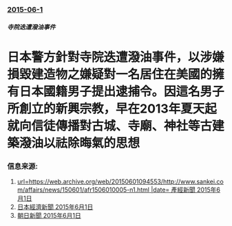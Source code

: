 ### [2015-06-1](/news/2015/06/1/index.md)

##### 寺院迭遭潑油事件
#  日本警方針對寺院迭遭潑油事件，以涉嫌損毀建造物之嫌疑對一名居住在美國的擁有日本國籍男子提出逮捕令。因這名男子所創立的新興宗教，早在2013年夏天起就向信徒傳播對古城、寺廟、神社等古建築潑油以祛除晦氣的思想 




### 信息来源:

1. [url=https://web.archive.org/web/20150601094553/http://www.sankei.com/affairs/news/150601/afr1506010005-n1.html |date=  產經新聞 2015年6月1日](http://www.sankei.com/affairs/news/150601/afr1506010005-n1.html)
2. [日本經濟新聞 2015年6月1日](http://www.nikkei.com/article/DGXLASDG01H3C_R00C15A6CC0000/)
3. [朝日新聞 2015年6月1日](http://www.asahi.com/articles/ASH6105W4H50PTIL01D.html)
